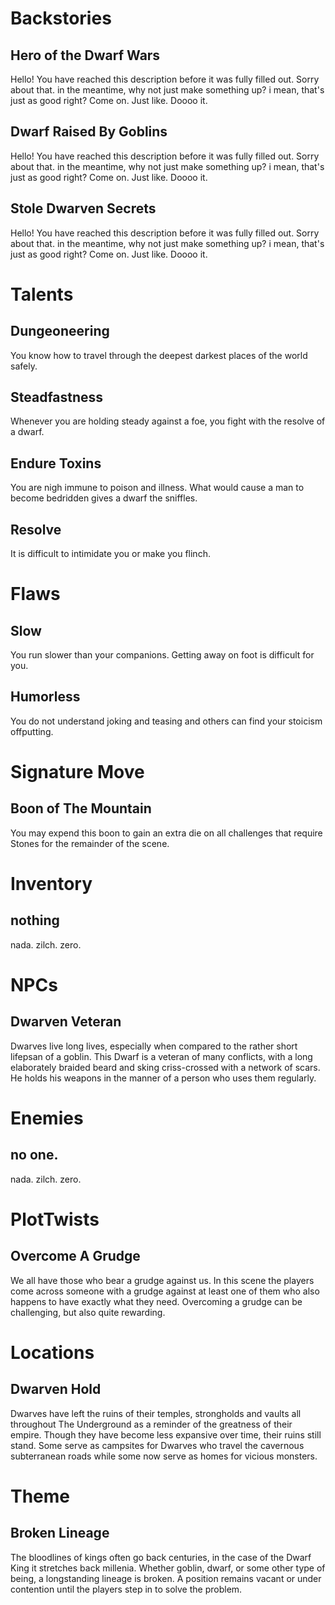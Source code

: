 # Backstories
## Hero of the Dwarf Wars
Hello! You have reached this description before it was fully filled out. Sorry about that. in the meantime, why not just make something up? i mean, that's just as good right? Come on. Just like. Doooo it.

## Dwarf Raised By Goblins
Hello! You have reached this description before it was fully filled out. Sorry about that. in the meantime, why not just make something up? i mean, that's just as good right? Come on. Just like. Doooo it.

## Stole Dwarven Secrets
Hello! You have reached this description before it was fully filled out. Sorry about that. in the meantime, why not just make something up? i mean, that's just as good right? Come on. Just like. Doooo it.

# Talents
## Dungeoneering
You know how to travel through the deepest darkest places of the world safely.

## Steadfastness
Whenever you are holding steady against a foe, you fight with the resolve of a dwarf.

## Endure Toxins
You are nigh immune to poison and illness.  What would cause a man to become bedridden gives a dwarf the sniffles.

## Resolve
It is difficult to intimidate you or make you flinch. 

# Flaws
## Slow
You run slower than your companions.  Getting away on foot is difficult for you.

## Humorless
You do not understand joking and teasing and others can find your stoicism offputting. 

# Signature Move
## Boon of The Mountain
You may expend this boon to gain an extra die on all challenges that require Stones for the remainder of the scene.

# Inventory
## nothing
nada. zilch. zero.

# NPCs
## Dwarven Veteran
Dwarves live long lives, especially when compared to the rather short lifepsan of a goblin.  This Dwarf is a veteran of many conflicts, with a long elaborately braided beard and sking criss-crossed with a network of scars.  He holds his weapons in the manner of a person who uses them regularly. 

# Enemies
## no one.
nada. zilch. zero.

# PlotTwists
## Overcome A Grudge
We all have those who bear a grudge against us.  In this scene the players come across someone with a grudge against at least one of them who also happens to have exactly what they need.  Overcoming a grudge can be challenging, but also quite rewarding.

# Locations
## Dwarven Hold
Dwarves have left the ruins of their temples, strongholds and vaults all throughout The Underground as a reminder of the greatness of their empire.  Though they have become less expansive over time, their ruins still stand.  Some serve as campsites for Dwarves who travel the cavernous subterranean roads while some now serve as homes for vicious monsters.

# Theme
## Broken Lineage
The bloodlines of kings often go back centuries, in the case of the Dwarf King it stretches back millenia. Whether goblin, dwarf, or some other type of being, a longstanding lineage is broken. A position remains vacant or under contention until the players step in to solve the problem.

